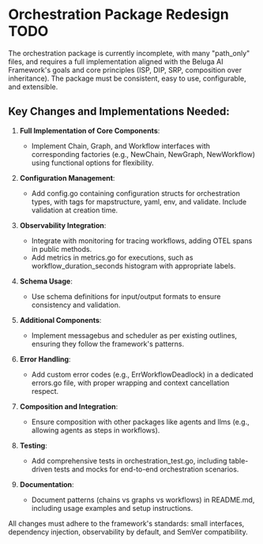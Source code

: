 # Orchestration Package Redesign TODO

The orchestration package is currently incomplete, with many "path_only" files, and requires a full implementation aligned with the Beluga AI Framework's goals and core principles (ISP, DIP, SRP, composition over inheritance). The package must be consistent, easy to use, configurable, and extensible.

## Key Changes and Implementations Needed:

1. **Full Implementation of Core Components**:
   - Implement Chain, Graph, and Workflow interfaces with corresponding factories (e.g., NewChain, NewGraph, NewWorkflow) using functional options for flexibility.

2. **Configuration Management**:
   - Add config.go containing configuration structs for orchestration types, with tags for mapstructure, yaml, env, and validate. Include validation at creation time.

3. **Observability Integration**:
   - Integrate with monitoring for tracing workflows, adding OTEL spans in public methods.
   - Add metrics in metrics.go for executions, such as workflow_duration_seconds histogram with appropriate labels.

4. **Schema Usage**:
   - Use schema definitions for input/output formats to ensure consistency and validation.

5. **Additional Components**:
   - Implement messagebus and scheduler as per existing outlines, ensuring they follow the framework's patterns.

6. **Error Handling**:
   - Add custom error codes (e.g., ErrWorkflowDeadlock) in a dedicated errors.go file, with proper wrapping and context cancellation respect.

7. **Composition and Integration**:
   - Ensure composition with other packages like agents and llms (e.g., allowing agents as steps in workflows).

8. **Testing**:
   - Add comprehensive tests in orchestration_test.go, including table-driven tests and mocks for end-to-end orchestration scenarios.

9. **Documentation**:
   - Document patterns (chains vs graphs vs workflows) in README.md, including usage examples and setup instructions.

All changes must adhere to the framework's standards: small interfaces, dependency injection, observability by default, and SemVer compatibility.
